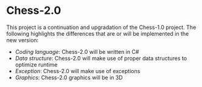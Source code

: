 # Chess-2.0

This project is a continuation and upgradation of the Chess-1.0 project. The following highlights the differences that are or will be implemented in the new version:

- *Coding language*: Chess-2.0 will be written in C#
- *Data structure*: Chess-2.0 will make use of proper data structures to optimize runtime
- *Exception*: Chess-2.0 will make use of exceptions
- *Graphics*: Chess-2.0 graphics will be in 3D

